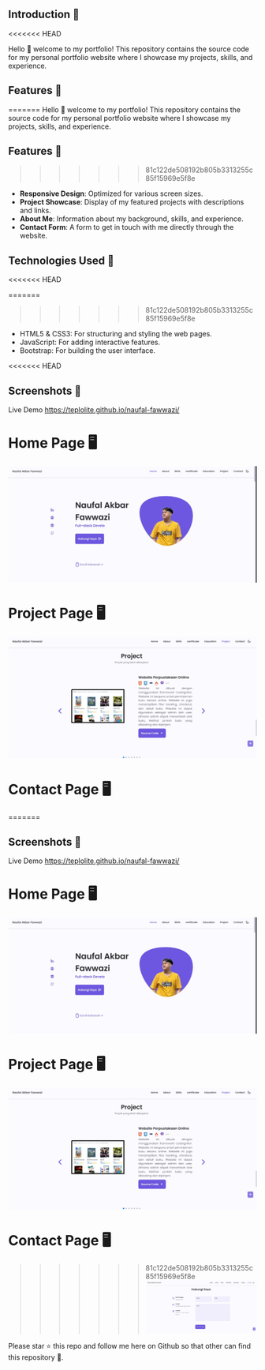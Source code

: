 ## Introduction 🚀
<<<<<<< HEAD

Hello 👋 welcome to my portfolio! This repository contains the source code for my personal portfolio website where I showcase my projects, skills, and experience.

## Features 🚀

=======
Hello 👋 welcome to my portfolio! This repository contains the source code for my personal portfolio website where I showcase my projects, skills, and experience.

## Features 🚀
>>>>>>> 81c122de508192b805b3313255c85f15969e5f8e
- **Responsive Design**: Optimized for various screen sizes.
- **Project Showcase**: Display of my featured projects with descriptions and links.
- **About Me**: Information about my background, skills, and experience.
- **Contact Form**: A form to get in touch with me directly through the website.

## Technologies Used 🚀
<<<<<<< HEAD

=======
>>>>>>> 81c122de508192b805b3313255c85f15969e5f8e
- HTML5 & CSS3: For structuring and styling the web pages.
- JavaScript: For adding interactive features.
- Bootstrap: For building the user interface.

<<<<<<< HEAD
## Screenshots 🚀

Live Demo https://teplolite.github.io/naufal-fawwazi/

# Home Page 🖥️

![Home Page](assets/ss/home.jpg)

# Project Page 🖥️

![Projects Page](assets/ss/projek.jpg)

# Contact Page 🖥️

=======

## Screenshots 🚀
Live Demo https://teplolite.github.io/naufal-fawwazi/
# Home Page 🖥️
![Home Page](assets/ss/home.jpg)
# Project Page 🖥️
![Projects Page](assets/ss/projek.jpg)
# Contact Page 🖥️
>>>>>>> 81c122de508192b805b3313255c85f15969e5f8e
![Contact Page](assets/ss/kontak.jpg)

Please star ⭐ this repo and follow me here on Github so that other can find this repository 💌.
